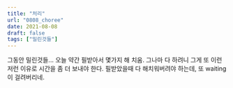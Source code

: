 ```yaml
---
title: "처리"
url: "0808_choree"
date: 2021-08-08
draft: false
tags: ["밀린것들"]
---
```

그동안 밀린것들... 오늘 약간 필받아서 몇가지 해 치움. 그나마 다 하려니 그게 또 이런저런 이유로 시간을 좀 더 보내야 한다. 필받았을때 다 해치워버려야 하는데, 또 waiting이 걸려버리네.
